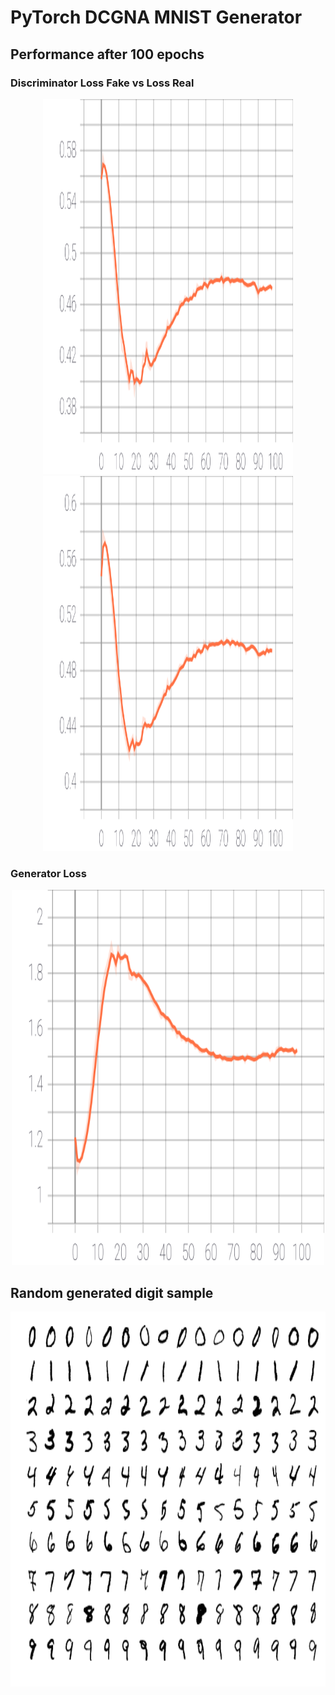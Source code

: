 # PyTorch DCGNA MNIST Generator

## Performance after 100 epochs

### Discriminator Loss Fake vs Loss Real

<p align="center">
    <img src="./images/Discriminator Loss_Fake.svg" width="400" height="600">
    <img src="./images/Discriminator Loss_Real.svg" width="400" height="600">
</p>

### Generator Loss

<center>
    <img src="./images/Generator Loss.svg" width="500" height="600">
</center>

## Random generated digit sample

<center>
    <img src="./images/mnist_sample.png" width="800" height="600">
</center>